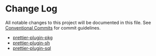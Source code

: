 # Change Log

All notable changes to this project will be documented in this file.
See [Conventional Commits](https://conventionalcommits.org) for commit guidelines.

- [prettier-plugin-pkg](./packages/pkg/CHANGELOG.md)
- [prettier-plugin-sh](./packages/sh/CHANGELOG.md)
- [prettier-plugin-sql](./packages/sql/CHANGELOG.md)
